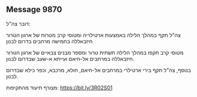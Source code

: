 ## Message 9870

דובר צה"ל:

צה"ל תקף במהלך הלילה באמצעות ארטילריה ומטוסי קרב מטרות של ארגון הטרור חיזבאללה בחמישה מרחבים בדרום לבנון

מטוסי קרב תקפו במהלך הלילה תשתית טרור ומספר מבנים צבאיים של ארגון הטרור חיזבאללה במרחבים אל-חיאם ועייתא א-שעב שבדרום לבנון.

בנוסף, צה"ל תקף בירי ארטילרי במרחבים אל-חיאם, חולא, מרכבא, וכפר כילא שבדרום לבנון.

מצורף תיעוד מהתקיפות: https://bit.ly/3R02S01

